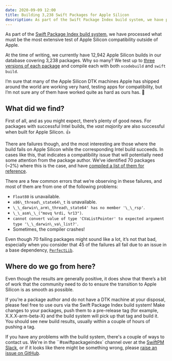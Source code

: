 ```yaml
---
date: 2020-09-09 12:00
title: Building 3,238 Swift Packages for Apple Silicon
description: As part of the Swift Package Index build system, we have processed what must be the most extensive test of Apple Silicon compatibility outside of Apple. Here's what we found.
---
```


As part of the [Swift Package Index build system](https://blog.swiftpackageindex.com/posts/launching-language-and-platform-package-compatibility/), we have processed what must be the most extensive test of Apple Silicon compatibility outside of Apple.

At the time of writing, we currently have 12,942 Apple Silicon builds in our database covering 3,238 packages. Why so many? We test up to [three versions of each package](https://swiftpackageindex.com/SwifQL/SwifQL/builds) and compile each with both `xcodebuild` and `swift build`.

I’m sure that many of the Apple Silicon DTK machines Apple has shipped around the world are working very hard, testing apps for compatibility, but I’m not sure any of them have worked quite as hard as ours has. 🚀

## What did we find?

First of all, and as you might expect, there’s plenty of good news. For packages with successful Intel builds, the *vast majority* are also successful when built for Apple Silicon. 👍

There are failures though, and the most interesting are those where the build fails on Apple Silicon while the corresponding Intel build succeeds. In cases like this, that indicates a compatibility issue that will potentially need some attention from the package author. We’ve identified 70 packages (~2%) where this is the case, and have [compiled a list of them for reference](https://example.com/link/to/the/gist).

There are a few common errors that we’re observing in these failures, and most of them are from one of the following problems:

- `Float80` is unavailable.
- `x86\_thread\_state64\_t` is unavailable.
- `\_\_darwin\_arm\_thread\_state64' has no member '\_\_rsp'`.
- `\_\_asm\_\_("movq %rdi, %r13")`.
- `cannot convert value of type 'CVaListPointer' to expected argument type '\_\_darwin\_va\_list?'`.
- Sometimes, the compiler crashes!

Even though 70 failing packages might sound like a lot, it’s not that bad, especially when you consider that 45 of the failures all fail due to an issue in a base dependency, [`PerfectLib`](https://swiftpackageindex.com/PerfectlySoft/Perfect).

## Where do we go from here?

Even though the results are generally positive, it does show that there’s a bit of work that the community need to do to ensure the transition to Apple Silicon is as smooth as possible. 

If you’re a package author and do not have a DTK machine at your disposal, please feel free to use ours via the Swift Package Index build system! Make changes to your packages, push them to a pre-release tag (for example, X.X.X-arm-beta-X) and the build system will pick up that tag and build it. You should see new build results, usually within a couple of hours of pushing a tag.

If you have any problems with the build system, there's a couple of ways to contact us. We're in the ``#swiftpackageindex` channel over at the [SwiftPM Slack](https://swift-package-manager.herokuapp.com), or if it looks like there might be something wrong, please [raise an issue on GitHub](https://github.com/SwiftPackageIndex/SwiftPackageIndex-Server/issues/new).

